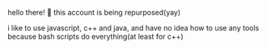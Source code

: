 hello there! 👋
this account is being repurposed(yay)

i like to use javascript, c++ and java, and have no idea how to use any tools because bash scripts do everything(at least for c++)
